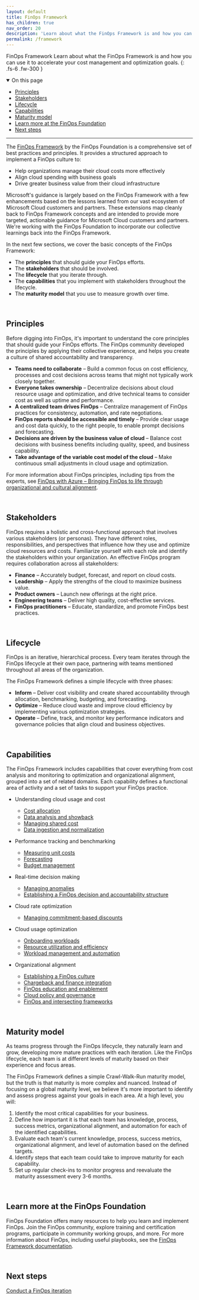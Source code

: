 ```yaml
---
layout: default
title: FinOps Framework
has_children: true
nav_order: 20
description: 'Learn about what the FinOps Framework is and how you can use it to accelerate your cost management and optimization goals.'
permalink: /framework
---
```


<span class="fs-9 d-block mb-4">FinOps Framework</span>
Learn about what the FinOps Framework is and how you can use it to accelerate your cost management and optimization goals.
{: .fs-6 .fw-300 }

<details open markdown="1">
   <summary class="fs-2 text-uppercase">On this page</summary>

- [Principles](#principles)
- [Stakeholders](#stakeholders)
- [Lifecycle](#lifecycle)
- [Capabilities](#capabilities)
- [Maturity model](#maturity-model)
- [Learn more at the FinOps Foundation](#learn-more-at-the-finops-foundation)
- [Next steps](#next-steps)

</details>

---

The [FinOps Framework](https://finops.org/framework) by the FinOps Foundation is a comprehensive set of best practices and principles. It provides a structured approach to implement a FinOps culture to:

- Help organizations manage their cloud costs more effectively
- Align cloud spending with business goals
- Drive greater business value from their cloud infrastructure

Microsoft's guidance is largely based on the FinOps Framework with a few enhancements based on the lessons learned from our vast ecosystem of Microsoft Cloud customers and partners. These extensions map cleanly back to FinOps Framework concepts and are intended to provide more targeted, actionable guidance for Microsoft Cloud customers and partners. We're working with the FinOps Foundation to incorporate our collective learnings back into the FinOps Framework.

In the next few sections, we cover the basic concepts of the FinOps Framework:

- The **principles** that should guide your FinOps efforts.
- The **stakeholders** that should be involved.
- The **lifecycle** that you iterate through.
- The **capabilities** that you implement with stakeholders throughout the lifecycle.
- The **maturity model** that you use to measure growth over time.

<br>

## Principles

Before digging into FinOps, it's important to understand the core principles that should guide your FinOps efforts. The FinOps community developed the principles by applying their collective experience, and helps you create a culture of shared accountability and transparency.

- **Teams need to collaborate** – Build a common focus on cost efficiency, processes and cost decisions across teams that might not typically work closely together.
- **Everyone takes ownership** – Decentralize decisions about cloud resource usage and optimization, and drive technical teams to consider cost as well as uptime and performance.
- **A centralized team drives FinOps** – Centralize management of FinOps practices for consistency, automation, and rate negotiations.
- **FinOps reports should be accessible and timely** – Provide clear usage and cost data quickly, to the right people, to enable prompt decisions and forecasting.
- **Decisions are driven by the business value of cloud** – Balance cost decisions with business benefits including quality, speed, and business capability.
- **Take advantage of the variable cost model of the cloud** – Make continuous small adjustments in cloud usage and optimization.

For more information about FinOps principles, including tips from the experts, see [FinOps with Azure – Bringing FinOps to life through organizational and cultural alignment](https://azure.microsoft.com/resources/finops-with-azure-bringing-finops-to-life-through-organizational-and-cultural-alignment/).

<br>

## Stakeholders

FinOps requires a holistic and cross-functional approach that involves various stakeholders (or personas). They have different roles, responsibilities, and perspectives that influence how they use and optimize cloud resources and costs. Familiarize yourself with each role and identify the stakeholders within your organization. An effective FinOps program requires collaboration across all stakeholders:

- **Finance** – Accurately budget, forecast, and report on cloud costs.
- **Leadership** – Apply the strengths of the cloud to maximize business value.
- **Product owners** – Launch new offerings at the right price.
- **Engineering teams** – Deliver high quality, cost-effective services.
- **FinOps practitioners** – Educate, standardize, and promote FinOps best practices.

<br>

## Lifecycle

FinOps is an iterative, hierarchical process. Every team iterates through the FinOps lifecycle at their own pace, partnering with teams mentioned throughout all areas of the organization.

The FinOps Framework defines a simple lifecycle with three phases:

- **Inform** – Deliver cost visibility and create shared accountability through allocation, benchmarking, budgeting, and forecasting.
- **Optimize** – Reduce cloud waste and improve cloud efficiency by implementing various optimization strategies.
- **Operate** – Define, track, and monitor key performance indicators and governance policies that align cloud and business objectives.

<br>

## Capabilities

The FinOps Framework includes capabilities that cover everything from cost analysis and monitoring to optimization and organizational alignment, grouped into a set of related domains. Each capability defines a functional area of activity and a set of tasks to support your FinOps practice.

- Understanding cloud usage and cost

  - [Cost allocation](./understand/allocation.md)
  - [Data analysis and showback](./understand/reporting.md)
  - [Managing shared cost](./understand/shared-cost.md)
  - [Data ingestion and normalization](./understand/ingestion.md)

- Performance tracking and benchmarking

  - [Measuring unit costs](./quantify/unit-economics.md)
  - [Forecasting](./quantify/forecasting.md)
  - [Budget management](./quantify/budgeting.md)

- Real-time decision making

  - [Managing anomalies](./understand/anomalies.md)
  - [Establishing a FinOps decision and accountability structure](./manage/structure.md)

- Cloud rate optimization

  - [Managing commitment-based discounts](./optimize/commitment-discounts.md)

- Cloud usage optimization

  - [Onboarding workloads](./manage/onboarding.md)
  - [Resource utilization and efficiency](./optimize/utilization-efficiency.md)
  - [Workload management and automation](./optimize/workloads.md)

- Organizational alignment

  - [Establishing a FinOps culture](./manage/culture.md)
  - [Chargeback and finance integration](./manage/invoicing-chargeback.md)
  - [FinOps education and enablement](./manage/education.md)
  - [Cloud policy and governance](./manage/policy.md)
  - [FinOps and intersecting frameworks](./manage/intersecting-disciplines.md)

<br>

## Maturity model

As teams progress through the FinOps lifecycle, they naturally learn and grow, developing more mature practices with each iteration. Like the FinOps lifecycle, each team is at different levels of maturity based on their experience and focus areas.

The FinOps Framework defines a simple Crawl-Walk-Run maturity model, but the truth is that maturity is more complex and nuanced. Instead of focusing on a global maturity level, we believe it's more important to identify and assess progress against your goals in each area. At a high level, you will:

1. Identify the most critical capabilities for your business.
2. Define how important it is that each team has knowledge, process, success metrics, organizational alignment, and automation for each of the identified capabilities.
3. Evaluate each team's current knowledge, process, success metrics, organizational alignment, and level of automation based on the defined targets.
4. Identify steps that each team could take to improve maturity for each capability.
5. Set up regular check-ins to monitor progress and reevaluate the maturity assessment every 3-6 months.

<br>

## Learn more at the FinOps Foundation

FinOps Foundation offers many resources to help you learn and implement FinOps. Join the FinOps community, explore training and certification programs, participate in community working groups, and more. For more information about FinOps, including useful playbooks, see the [FinOps Framework documentation](https://finops.org/framework).

<br>

## Next steps

[Conduct a FinOps iteration](../conduct-finops-iteration.md)

<br>
